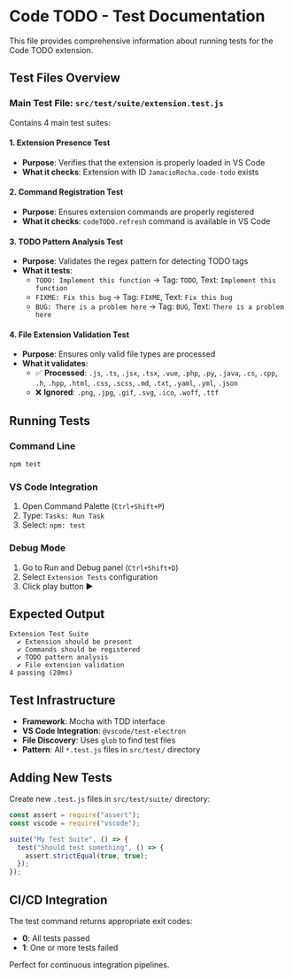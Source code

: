 # Code TODO - Test Documentation

This file provides comprehensive information about running tests for the Code TODO extension.

## Test Files Overview

### Main Test File: `src/test/suite/extension.test.js`

Contains 4 main test suites:

#### 1. Extension Presence Test

- **Purpose**: Verifies that the extension is properly loaded in VS Code
- **What it checks**: Extension with ID `JamacioRocha.code-todo` exists

#### 2. Command Registration Test

- **Purpose**: Ensures extension commands are properly registered
- **What it checks**: `codeTODO.refresh` command is available in VS Code

#### 3. TODO Pattern Analysis Test

- **Purpose**: Validates the regex pattern for detecting TODO tags
- **What it tests**:
  - `TODO: Implement this function` → Tag: `TODO`, Text: `Implement this function`
  - `FIXME: Fix this bug` → Tag: `FIXME`, Text: `Fix this bug`
  - `BUG: There is a problem here` → Tag: `BUG`, Text: `There is a problem here`

#### 4. File Extension Validation Test

- **Purpose**: Ensures only valid file types are processed
- **What it validates**:
  - ✅ **Processed**: `.js`, `.ts`, `.jsx`, `.tsx`, `.vue`, `.php`, `.py`, `.java`, `.cs`, `.cpp`, `.h`, `.hpp`, `.html`, `.css`, `.scss`, `.md`, `.txt`, `.yaml`, `.yml`, `.json`
  - ❌ **Ignored**: `.png`, `.jpg`, `.gif`, `.svg`, `.ico`, `.woff`, `.ttf`

## Running Tests

### Command Line

```bash
npm test
```

### VS Code Integration

1. Open Command Palette (`Ctrl+Shift+P`)
2. Type: `Tasks: Run Task`
3. Select: `npm: test`

### Debug Mode

1. Go to Run and Debug panel (`Ctrl+Shift+D`)
2. Select `Extension Tests` configuration
3. Click play button ▶️

## Expected Output

```
Extension Test Suite
  ✔ Extension should be present
  ✔ Commands should be registered
  ✔ TODO pattern analysis
  ✔ File extension validation
4 passing (20ms)
```

## Test Infrastructure

- **Framework**: Mocha with TDD interface
- **VS Code Integration**: `@vscode/test-electron`
- **File Discovery**: Uses `glob` to find test files
- **Pattern**: All `*.test.js` files in `src/test/` directory

## Adding New Tests

Create new `.test.js` files in `src/test/suite/` directory:

```javascript
const assert = require("assert");
const vscode = require("vscode");

suite("My Test Suite", () => {
  test("Should test something", () => {
    assert.strictEqual(true, true);
  });
});
```

## CI/CD Integration

The test command returns appropriate exit codes:

- **0**: All tests passed
- **1**: One or more tests failed

Perfect for continuous integration pipelines.
